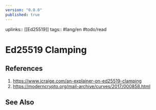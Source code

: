 ```yaml
---
version: "0.0.0"
published: true
---
```

uplinks:: [[Ed25519]]
tags:: #lang/en #todo/read
# Ed25519 Clamping
## References
1. https://www.jcraige.com/an-explainer-on-ed25519-clamping
2. https://moderncrypto.org/mail-archive/curves/2017/000858.html
## See Also
